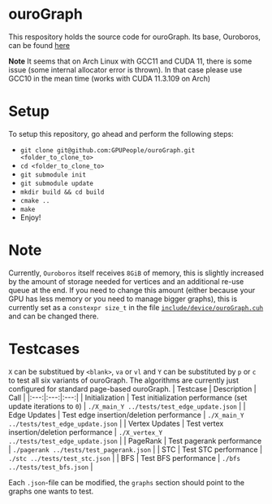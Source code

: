 # ouroGraph
This respository holds the source code for ouroGraph.
Its base, Ouroboros, can be found [here](https://github.com/GPUPeople/Ouroboros)

**Note**
It seems that on Arch Linux with GCC11 and CUDA 11, there is some issue (some internal allocator error is thrown).
In that case please use GCC10 in the mean time (works with CUDA 11.3.109 on Arch)

# Setup
To setup this repository, go ahead and perform the following steps:
* `git clone git@github.com:GPUPeople/ouroGraph.git <folder_to_clone_to>`
* `cd <folder_to_clone_to>`
* `git submodule init`
* `git submodule update`
* `mkdir build && cd build`
* `cmake ..`
* `make`
* Enjoy!

# Note
Currently, `Ouroboros` itself receives `8GiB` of memory, this is slightly increased by the amount of storage needed for vertices and an additional re-use queue at the end.
If you need to change this amount (either because your GPU has less memory or you need to manage bigger graphs), this is currently set as a `constexpr size_t` in the file [`include/device/ouroGraph.cuh`](https://github.com/GPUPeople/ouroGraph/blob/4c5074ca470557021864382e65ba0ea238a8a45b/include/device/ouroGraph.cuh#L28) and can be changed there.

# Testcases
`X` can be substitued by `<blank>`, `va` or `vl` and `Y` can be substituted by `p` or `c` to test all six variants of ouroGraph. The algorithms are currently just configured for standard page-based ouroGraph.
| Testcase | Description | Call |
|:---:|:---:|:---:|
| Initialization | Test initialization performance (set update iterations to `0`) 	| `./X_main_Y ../tests/test_edge_update.json` |
| Edge Updates | Test edge insertion/deletion performance	| `./X_main_Y ../tests/test_edge_update.json` |
| Vertex Updates | Test vertex insertion/deletion performance	| `./X_vertex_Y ../tests/test_edge_update.json` |
| PageRank | Test pagerank performance	| `./pagerank ../tests/test_pagerank.json` |
| STC | Test STC performance	| `./stc ../tests/test_stc.json` |
| BFS | Test BFS performance	| `./bfs ../tests/test_bfs.json` |

Each `.json`-file can be modified, the `graphs` section should point to the graphs one wants to test.
